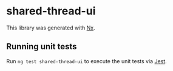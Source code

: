 # shared-thread-ui

This library was generated with [Nx](https://nx.dev).

## Running unit tests

Run `ng test shared-thread-ui` to execute the unit tests via [Jest](https://jestjs.io).
